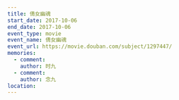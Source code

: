 ```yaml
---
title: 倩女幽魂
start_date: 2017-10-06
end_date: 2017-10-06
event_type: movie
event_name: 倩女幽魂
event_url: https://movie.douban.com/subject/1297447/
memories:
  - comment: 
    author: 时九
  - comment: 
    author: 念九  
location: 
---
```

